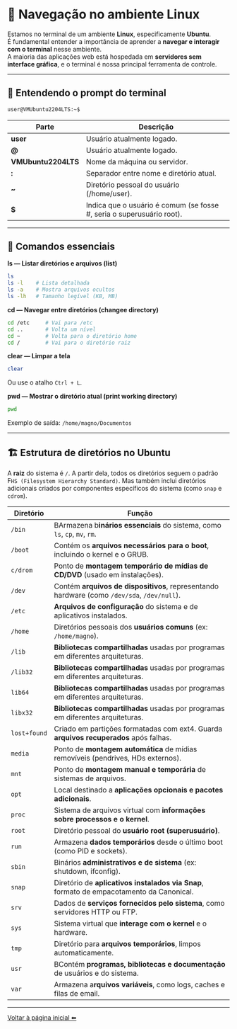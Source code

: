 # 🧭 Navegação no ambiente Linux

Estamos no terminal de um ambiente **Linux**, especificamente **Ubuntu**.  
É fundamental entender a importância de aprender a **navegar e interagir com o terminal** nesse ambiente.  
A maioria das aplicações web está hospedada em **servidores sem interface gráfica**, e o terminal é nossa principal ferramenta de controle.

---

## 📌 Entendendo o prompt do terminal

```bash
user@VMUbuntu2204LTS:~$
```
| Parte | Descrição |
|-------|-----------|
| **user** | Usuário atualmente logado. |  
| **@** | Usuário atualmente logado. |  
| **VMUbuntu2204LTS** | Nome da máquina ou servidor. |  
| **:** | Separador entre nome e diretório atual. |  
| **~** | Diretório pessoal do usuário (/home/user). |  
| **$** | Indica que o usuário é comum (se fosse #, seria o superusuário root). |  

---

## 📂 Comandos essenciais

**ls — Listar diretórios e arquivos (list)**
```bash
ls
ls -l    # Lista detalhada
ls -a    # Mostra arquivos ocultos
ls -lh   # Tamanho legível (KB, MB)
```

**cd — Navegar entre diretórios (changee directory)**
```bash
cd /etc     # Vai para /etc
cd ..       # Volta um nível
cd ~        # Volta para o diretório home
cd /        # Vai para o diretório raiz
```

**clear — Limpar a tela**
```bash
clear
```

Ou use o atalho ```Ctrl + L```.


**pwd — Mostrar o diretório atual (print working directory)**
```bash
pwd
```

Exemplo de saída: ```/home/magno/Documentos```

---

## 🏗️ Estrutura de diretórios no Ubuntu

A **raiz** do sistema é `/`.
A partir dela, todos os diretórios seguem o padrão F`HS (Filesystem Hierarchy Standard)`. Mas também inclui diretórios adicionais criados por componentes específicos do sistema (como `snap` e `cdrom`). 

| **Diretório** | **Função** |
|---------------|------------|
| ```/bin``` | BArmazena b**inários essenciais** do sistema, como `ls`, `cp`, `mv`, `rm`. |  
| ```/boot``` | Contém os **arquivos necessários para o boot**, incluindo o kernel e o GRUB. |  
| ```c/drom``` | Ponto de **montagem temporário de mídias de CD/DVD** (usado em instalações). |  
| ```/dev``` | Contém **arquivos de dispositivos**, representando hardware (como `/dev/sda`, `/dev/null`). |  
| ```/etc``` | **Arquivos de configuração** do sistema e de aplicativos instalados. |  
| ```/home``` | Diretórios pessoais dos **usuários comuns** (ex: `/home/magno`). |  
| ```/lib``` | **Bibliotecas compartilhadas** usadas por programas em diferentes arquiteturas. |  
| ```/lib32``` | **Bibliotecas compartilhadas** usadas por programas em diferentes arquiteturas. |  
| ```lib64``` | **Bibliotecas compartilhadas** usadas por programas em diferentes arquiteturas. |  
| ```libx32``` | **Bibliotecas compartilhadas** usadas por programas em diferentes arquiteturas. |  
| ```lost+found``` | Criado em partições formatadas com ext4. Guarda **arquivos recuperados** após falhas. |  
| ```media``` | Ponto de **montagem automática** de mídias removíveis (pendrives, HDs externos). |  
| ```mnt``` | Ponto de **montagem manual e temporária** de sistemas de arquivos. |  
| ```opt``` | Local destinado a **aplicações opcionais e pacotes adicionais**. |  
| ```proc``` | Sistema de arquivos virtual com **informações sobre processos e o kernel**. |  
| ```root``` | Diretório pessoal do **usuário root (superusuário)**. |  
| ```run``` | Armazena **dados temporários** desde o último boot (como PID e sockets). |  
| ```sbin``` | Binários **administrativos e de sistema** (ex: shutdown, ifconfig). |  
| ```snap``` | Diretório de **aplicativos instalados via Snap**, formato de empacotamento da Canonical. |  
| ```srv``` | Dados de **serviços fornecidos pelo sistema**, como servidores HTTP ou FTP. |  
| ```sys``` | Sistema virtual que **interage com o kernel** e o hardware. |  
| ```tmp``` | Diretório para **arquivos temporários**, limpos automaticamente. |  
| ```usr``` | BContém **programas, bibliotecas e documentação** de usuários e do sistema. |  
| ```var``` | Armazena a**rquivos variáveis**, como logs, caches e filas de email. |  

---  

[Voltar à página inicial ⬅ ](/README.md)   